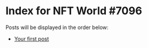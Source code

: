 # Index for NFT World #7096
Posts will be displayed in the order below:

- [Your first post](./001-first.md)

